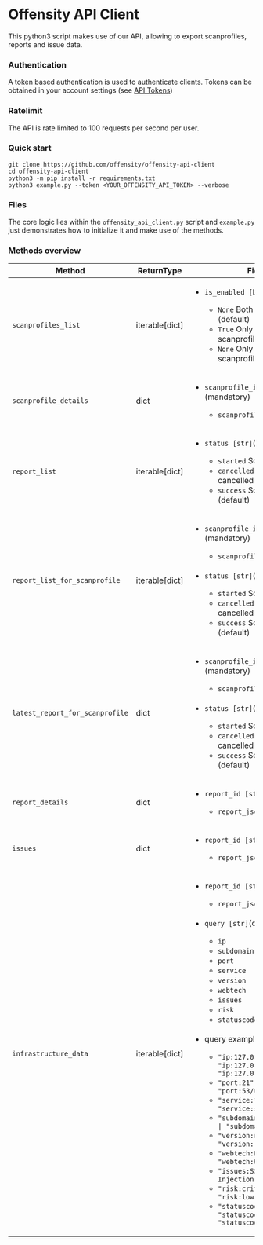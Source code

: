 # Offensity API Client

This python3 script makes use of our API, allowing to export scanprofiles, reports and issue data.

### Authentication
A token based authentication is used to authenticate clients. 
Tokens can be obtained in your account settings (see [API Tokens](https://staging-reporting.offensity.com/accounts/apitokens/))

### Ratelimit
The API is rate limited to 100 requests per second per user.

### Quick start
```
git clone https://github.com/offensity/offensity-api-client
cd offensity-api-client
python3 -m pip install -r requirements.txt
python3 example.py --token <YOUR_OFFENSITY_API_TOKEN> --verbose
```

### Files
The core logic lies within the `offensity_api_client.py` script and `example.py` just demonstrates
how to initialize it and make use of the methods.

### Methods overview
<table>
  <thead>
    <tr>
      <th>Method</th>
      <th>ReturnType</th>
      <th>Fields</th>
    </tr>
  </thead>
  <tbody>
    <tr>
      <td><code>scanprofiles_list</code></td>
      <td>iterable[dict]</td>
      <td>
        <ul>
          <li><code>is_enabled [bool]</code>(optional)</li>
          <ul>
            <li><code>None</code> Both enabled & disabled (default)</li>
            <li><code>True</code> Only enabled scanprofiles</li>
            <li><code>None</code> Only disabled scanprofiles</li>
          </ul>
        </ul>
      </td>
    </tr>
    <tr>
      <td><code>scanprofile_details</code></td>
      <td>dict</td>
      <td>
        <ul>
          <li><code>scanprofile_id [str]</code>(mandatory)</li>
          <ul>
            <li><code>scanprofile_json.get("id")</code></li>
          </ul>
        </ul>
      </td>
    </tr>
    <tr>
      <td><code>report_list</code></td>
      <td>iterable[dict]</td>
      <td>
        <ul>
          <li><code>status [str]</code>(optional)</li>
          <ul>
            <li><code>started</code> Scan in progress</li>
            <li><code>cancelled</code> Scan was cancelled</li>
            <li><code>success</code> Scan finished (default)</li>
          </ul>
        </ul>
      </td>
    </tr>
    <tr>
      <td><code>report_list_for_scanprofile</code></td>
      <td>iterable[dict]</td>
      <td>
        <ul>
          <li><code>scanprofile_id [str]</code>(mandatory)</li>
          <ul>
            <li><code>scanprofile_json.get("id")</code></li>
          </ul>
            <br>
          <li><code>status [str]</code>(optional)</li>
          <ul>
            <li><code>started</code> Scan in progress</li>
            <li><code>cancelled</code> Scan was cancelled</li>
            <li><code>success</code> Scan finished (default)</li>
          </ul>
        </ul>
      </td>
    </tr>
    <tr>
      <td><code>latest_report_for_scanprofile</code></td>
      <td>dict</td>
      <td>
        <ul>
          <li><code>scanprofile_id [str]</code>(mandatory)</li>
          <ul>
            <li><code>scanprofile_json.get("id")</code></li>
          </ul>
            <br>
          <li><code>status [str]</code>(optional)</li>
          <ul>
            <li><code>started</code> Scan in progress</li>
            <li><code>cancelled</code> Scan was cancelled</li>
            <li><code>success</code> Scan finished (default)</li>
          </ul>
        </ul>
      </td>
    </tr>
    <tr>
      <td><code>report_details</code></td>
      <td>dict</td>
      <td>
        <ul>
          <li><code>report_id [str]</code>(mandatory)</li>
          <ul>
            <li><code>report_json.get("id")</code></li>
          </ul>
        </ul>
      </td>
    </tr>
    <tr>
      <td><code>issues</code></td>
      <td>dict</td>
      <td>
        <ul>
          <li><code>report_id [str]</code>(mandatory)</li>
          <ul>
            <li><code>report_json.get("id")</code></li>
          </ul>
        </ul>
      </td>
    </tr>
    <tr>
      <td><code>infrastructure_data</code></td>
      <td>iterable[dict]</td>
      <td>
        <ul>
          <li><code>report_id [str]</code>(mandatory)</li>
          <ul>
            <li><code>report_json.get("id")</code></li>
          </ul>
            <br>
          <li><code>query [str]</code>(optional)</li>
          <ul>
                <li><code>ip</code></li>
                <li><code>subdomain</code></li>
                <li><code>port</code></li>
                <li><code>service</code></li>
                <li><code>version</code></li>
                <li><code>webtech</code></li>
                <li><code>issues</code></li>
                <li><code>risk</code></li>
                <li><code>statuscode</code></li>
                <br>
          </ul>
          <li>query examples:</li>
            <ul>
                <li><code>"ip:127.0.0.1" | "ip:127.0.0.*" | "ip:127.0.0.1/24"</code></li>
                <li><code>"port:21" | "port:53/tcp" | "port:53/udp"</code></li>
                <li><code>"service:*http*" | "service:ssl/http"</code></li>
                <li><code>"subdomain:www.example.com" | "subdomain:*dev*"</code></li>
                <li><code>"version:nginx*" | "version:'Apache httpd'</code></li>
                <li><code>"webtech:Django" | "webtech:Word*"</code></li>
                <li><code>"issues:SSL" | "issues:'SQL Injection'"</code></li>
                <li><code>"risk:critical" | "risk:low"</code></li>
                <li><code>"statuscode:200" | "statuscode:500" | "statuscode:404"</code></li>
            </ul>
        </ul>
      </td>
    </tr>
  </tbody>
</table>